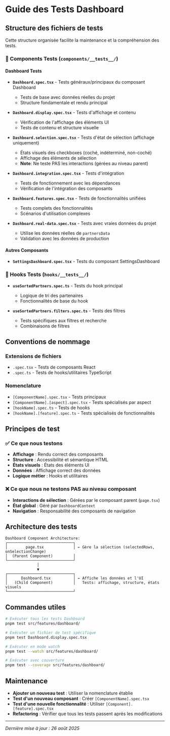 # Guide des Tests Dashboard

## Structure des fichiers de tests

Cette structure organisée facilite la maintenance et la compréhension des tests.

### 📁 Components Tests (`components/__tests__/`)

#### **Dashboard Tests**

- **`Dashboard.spec.tsx`** - Tests généraux/principaux du composant Dashboard
  - Tests de base avec données réelles du projet
  - Structure fondamentale et rendu principal

- **`Dashboard.display.spec.tsx`** - Tests d'affichage et contenu
  - Vérification de l'affichage des éléments UI
  - Tests de contenu et structure visuelle

- **`Dashboard.selection.spec.tsx`** - Tests d'état de sélection (affichage uniquement)
  - États visuels des checkboxes (coché, indéterminé, non-coché)
  - Affichage des éléments de sélection
  - **Note**: Ne teste PAS les interactions (gérées au niveau parent)

- **`Dashboard.integration.spec.tsx`** - Tests d'intégration
  - Tests de fonctionnement avec les dépendances
  - Vérification de l'intégration des composants

- **`Dashboard.features.spec.tsx`** - Tests de fonctionnalités unifiées
  - Tests complets des fonctionnalités
  - Scénarios d'utilisation complexes

- **`Dashboard.real-data.spec.tsx`** - Tests avec vraies données du projet
  - Utilise les données réelles de `partnersData`
  - Validation avec les données de production

#### **Autres Composants**

- **`SettingsDashboard.spec.tsx`** - Tests du composant SettingsDashboard

### 📁 Hooks Tests (`hooks/__tests__/`)

- **`useSortedPartners.spec.ts`** - Tests du hook principal
  - Logique de tri des partenaires
  - Fonctionnalités de base du hook

- **`useSortedPartners.filters.spec.ts`** - Tests des filtres
  - Tests spécifiques aux filtres et recherche
  - Combinaisons de filtres

## Conventions de nommage

### **Extensions de fichiers**

- `.spec.tsx` - Tests de composants React
- `.spec.ts` - Tests de hooks/utilitaires TypeScript

### **Nomenclature**

- `[ComponentName].spec.tsx` - Tests principaux
- `[ComponentName].[aspect].spec.tsx` - Tests spécialisés par aspect
- `[hookName].spec.ts` - Tests de hooks
- `[hookName].[feature].spec.ts` - Tests spécialisés de fonctionnalités

## Principes de test

### ✅ **Ce que nous testons**

- **Affichage** : Rendu correct des composants
- **Structure** : Accessibilité et sémantique HTML
- **États visuels** : États des éléments UI
- **Données** : Affichage correct des données
- **Logique métier** : Hooks et utilitaires

### ❌ **Ce que nous ne testons PAS au niveau composant**

- **Interactions de sélection** : Gérées par le composant parent (`page.tsx`)
- **État global** : Géré par `DashboardContext`
- **Navigation** : Responsabilité des composants de navigation

## Architecture des tests

```
Dashboard Component Architecture:
┌─────────────────────────────┐
│        page.tsx             │ ← Gère la sélection (selectedRows, onSelectionChange)
│  (Parent Component)         │
└─────────────────────────────┘
              │
              ▼
┌─────────────────────────────┐
│      Dashboard.tsx          │ ← Affiche les données et l'UI
│   (Child Component)         │   Tests: affichage, structure, états visuels
└─────────────────────────────┘
```

## Commandes utiles

```bash
# Exécuter tous les tests Dashboard
pnpm test src/features/dashboard/

# Exécuter un fichier de test spécifique
pnpm test Dashboard.display.spec.tsx

# Exécuter en mode watch
pnpm test --watch src/features/dashboard/

# Exécuter avec couverture
pnpm test --coverage src/features/dashboard/
```

## Maintenance

- **Ajouter un nouveau test** : Utiliser la nomenclature établie
- **Test d'un nouveau composant** : Créer `[ComponentName].spec.tsx`
- **Test d'une nouvelle fonctionnalité** : Utiliser `[Component].[feature].spec.tsx`
- **Refactoring** : Vérifier que tous les tests passent après les modifications

---

_Dernière mise à jour : 26 août 2025_
